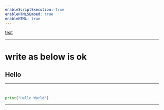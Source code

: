 ```yaml
---
enableScriptExecution: true
enableHTML5Embed: true
enableHTML: true
---
```


[text](public/manimslidedemo.html)



---
# write as below is ok
Hello
---

---
#
```python
print("Hello World")
```
---